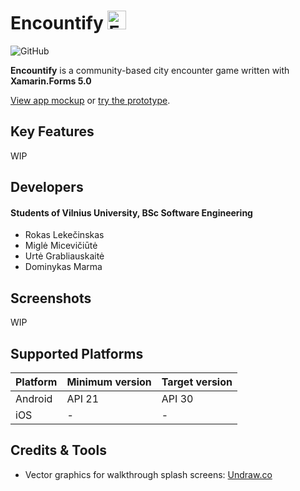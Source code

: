 # Encountify <img src="https://imgur.com/793bo2D.png" alt="Encountify Logo" width="30"/>

![GitHub](https://img.shields.io/github/license/Mdominykas/Encountify) 

**Encountify** is a community-based city encounter game written with **Xamarin.Forms 5.0**

[View app mockup](https://www.figma.com/file/pB1qSpWIsvEqnoaA2hukpM/Encountify?node-id=0%3A1) or [try the prototype](https://www.figma.com/proto/pB1qSpWIsvEqnoaA2hukpM/Encountify?page-id=0%3A1&node-id=3%3A115&viewport=241%2C48%2C0.25&scaling=scale-down&starting-point-node-id=3%3A115).


## Key Features

WIP

## Developers
#### Students of Vilnius University, BSc Software Engineering
- Rokas Lekečinskas 
- Miglė Micevičiūtė
- Urtė Grabliauskaitė
- Dominykas Marma

## Screenshots

WIP

## Supported Platforms

| Platform | Minimum version | Target version |
| - | - | - |
| Android   | API 21 | API 30 |
| iOS | - | - |

## Credits & Tools

- Vector graphics for walkthrough splash screens: [Undraw.co](https://undraw.co/)
